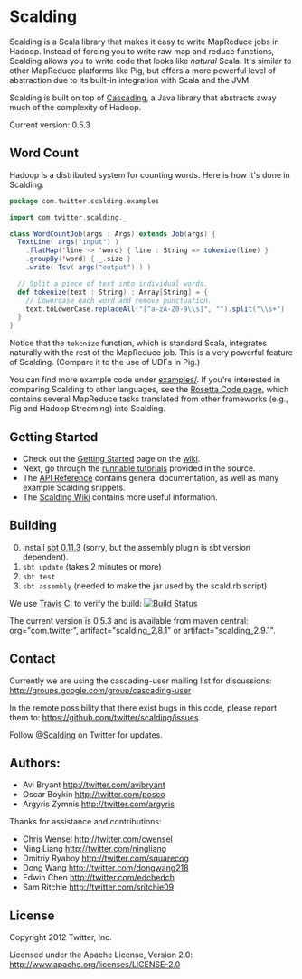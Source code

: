 # Scalding

Scalding is a Scala library that makes it easy to write MapReduce jobs in Hadoop. Instead of forcing you to write raw map and reduce functions, Scalding allows you to write code that looks like *natural* Scala. It's similar to other MapReduce platforms like Pig, but offers a more powerful level of abstraction due to its built-in integration with Scala and the JVM.

Scalding is built on top of [Cascading](http://www.cascading.org/), a Java library that abstracts away much of the complexity of Hadoop.

Current version: 0.5.3

## Word Count

Hadoop is a distributed system for counting words. Here is how it's done in Scalding.

```scala
package com.twitter.scalding.examples

import com.twitter.scalding._

class WordCountJob(args : Args) extends Job(args) {
  TextLine( args("input") )
    .flatMap('line -> 'word) { line : String => tokenize(line) }
    .groupBy('word) { _.size }
    .write( Tsv( args("output") ) )

  // Split a piece of text into individual words.
  def tokenize(text : String) : Array[String] = {
    // Lowercase each word and remove punctuation.
    text.toLowerCase.replaceAll("[^a-zA-Z0-9\\s]", "").split("\\s+")
  }
}
```

Notice that the `tokenize` function, which is standard Scala, integrates naturally with the rest of the MapReduce job. This is a very powerful feature of Scalding. (Compare it to the use of UDFs in Pig.)

You can find more example code under [examples/](https://github.com/twitter/scalding/tree/master/src/main/scala/com/twitter/scalding/examples). If you're interested in comparing Scalding to other languages, see the [Rosetta Code page](https://github.com/twitter/scalding/wiki/Rosetta-Code), which contains several MapReduce tasks translated from other frameworks (e.g., Pig and Hadoop Streaming) into Scalding.

## Getting Started

* Check out the [Getting Started](https://github.com/twitter/scalding/wiki/Getting-Started) page on the [wiki](https://github.com/twitter/scalding/wiki).
* Next, go through the [runnable tutorials](https://github.com/twitter/scalding/tree/master/tutorial) provided in the source.
* The [API Reference](https://github.com/twitter/scalding/wiki/API-Reference) contains general documentation, as well as many example Scalding snippets.
* The [Scalding Wiki](https://github.com/twitter/scalding/wiki) contains more useful information.

## Building
0. Install [sbt 0.11.3](http://scalasbt.artifactoryonline.com/scalasbt/sbt-native-packages/org/scala-sbt/sbt-launcher/0.11.3/) (sorry, but the assembly plugin is sbt version dependent).
1. ```sbt update``` (takes 2 minutes or more)
2. ```sbt test```
3. ```sbt assembly``` (needed to make the jar used by the scald.rb script)

We use [Travis CI](http://travis-ci.org/) to verify the build:
[![Build Status](https://secure.travis-ci.org/twitter/scalding.png)](http://travis-ci.org/twitter/scalding)

The current version is 0.5.3 and is available from maven central: org="com.twitter",
artifact="scalding_2.8.1" or artifact="scalding_2.9.1".

## Contact

Currently we are using the cascading-user mailing list for discussions:
<http://groups.google.com/group/cascading-user>

In the remote possibility that there exist bugs in this code, please report them to:
<https://github.com/twitter/scalding/issues>

Follow [@Scalding](http://twitter.com/scalding) on Twitter for updates.

## Authors:
* Avi Bryant <http://twitter.com/avibryant>
* Oscar Boykin <http://twitter.com/posco>
* Argyris Zymnis <http://twitter.com/argyris>

Thanks for assistance and contributions:

* Chris Wensel <http://twitter.com/cwensel>
* Ning Liang <http://twitter.com/ningliang>
* Dmitriy Ryaboy <http://twitter.com/squarecog>
* Dong Wang <http://twitter.com/dongwang218>
* Edwin Chen <http://twitter.com/edchedch>
* Sam Ritchie <http://twitter.com/sritchie09>

## License
Copyright 2012 Twitter, Inc.

Licensed under the Apache License, Version 2.0: http://www.apache.org/licenses/LICENSE-2.0
